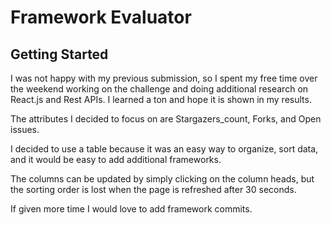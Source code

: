 # Framework Evaluator

## Getting Started

I was not happy with my previous submission, so I spent my free time over the weekend working on the challenge and doing additional research on React.js and Rest APIs. I learned a ton and hope it is shown in my results.

The attributes I decided to focus on are Stargazers_count, Forks, and Open issues.

I decided to use a table because it was an easy way to organize, sort data, and it would be easy to add additional frameworks.

The columns can be updated by simply clicking on the column heads, but the sorting order is lost when the page is refreshed after 30 seconds.

If given more time I would love to add framework commits.
